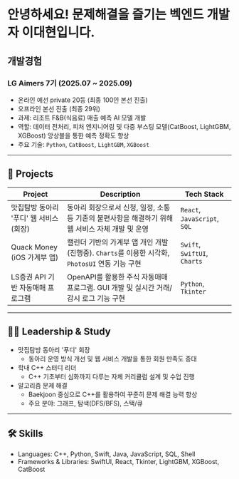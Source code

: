 # 안녕하세요! 문제해결을 즐기는 벡엔드 개발자 이대현입니다.

##  개발경험 

### LG Aimers 7기 (2025.07 ~ 2025.09)
- 온라인 예선 private 20등 (최종 100인 본선 진출) 
- 오프라인 본선 진출 (최종 29위)
- 과제: 리조트 F&B(식음료) 매출 예측 AI 모델 개발
- 역할: 데이터 전처리, 피처 엔지니어링 및 다중 부스팅 모델(CatBoost, LightGBM, XGBoost) 앙상블을 통한 예측 정확도 향상
- 주요 기술: `Python`, `CatBoost`, `LightGBM`, `XGBoost`

---

## 🚀 Projects

| Project                               | Description                                                                                                                            | Tech Stack                      |
| ------------------------------------- | -------------------------------------------------------------------------------------------------------------------------------------- | ------------------------------- |
| 맛집탐방 동아리 '푸디' 웹 서비스 (회장) | 동아리 회장으로서 신청, 일정, 소통 등 기존의 불편사항을 해결하기 위해 웹 서비스 자체 개발 및 운영 | `React`, `JavaScript`, `SQL`    |
| Quack Money (iOS 가계부 앱) | 캘린더 기반의 가계부 앱 개인 개발 (진행중). `Charts`를 이용한 시각화, `PhotosUI` 연동 기능 구현                                         | `Swift`, `SwiftUI`, `Charts`    |
| LS증권 API 기반 자동매매 프로그램 | OpenAPI를 활용한 주식 자동매매 프로그램. GUI 개발 및 실시간 거래/감시 로그 기능 구현                                                  | `Python`, `Tkinter`             |

---

## 🧑‍💻 Leadership & Study

- 맛집탐방 동아리 '푸디' 회장
  - 동아리 운영 방식 개선 및 웹 서비스 개발을 통한 회원 만족도 증대
- 학내 C++ 스터디 리더
  - C++ 기초부터 심화까지 다루는 자체 커리큘럼 설계 및 수업 진행
- 알고리즘 문제 해결
  - Baekjoon 중심으로 C++를 활용하여 꾸준히 문제 해결 능력 향상
  - 주요 분야: 그래프, 탐색(DFS/BFS), 스택/큐

---

## 🛠️ Skills

- Languages: C++, Python, Swift, Java, JavaScript, SQL, Shell
- Frameworks & Libraries: SwiftUI, React, Tkinter, LightGBM, XGBoost, CatBoost
